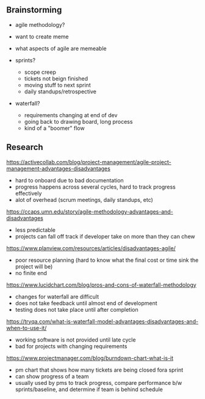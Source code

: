 ## Brainstorming

- agile methodology?
- want to create meme

- what aspects of agile are memeable
- sprints? 
    - scope creep
    - tickets not beign finished
    - moving stuff to next sprint
    - daily standups/retrospective

- waterfall?
    - requirements changing at end of dev
    - going back to drawing board, long process
    - kind of a "boomer" flow

## Research
https://activecollab.com/blog/project-management/agile-project-management-advantages-disadvantages

- hard to onboard due to bad documentation
- progress happens across several cycles, hard to track progress effectively
- alot of overhead (scrum meetings, daily standups, etc)

https://ccaps.umn.edu/story/agile-methodology-advantages-and-disadvantages
- less predictable
- projects can fall off track if developer take on more than they can chew

https://www.planview.com/resources/articles/disadvantages-agile/
- poor resource planning (hard to know what the final cost or time sink the project will be)
- no finite end

https://www.lucidchart.com/blog/pros-and-cons-of-waterfall-methodology
- changes for waterfall are difficult
- does not take feedback until almost end of development
- testing does not take place until after completion

https://tryqa.com/what-is-waterfall-model-advantages-disadvantages-and-when-to-use-it/
- working software is not provided until late cycle
- bad for projects with changing requirements

https://www.projectmanager.com/blog/burndown-chart-what-is-it
- pm chart that shows how many tickets are being closed fora  sprint
- can show progress of a team
- usually used by pms to track progress, compare performance b/w sprints/baseline, and determine if team is behind schedule

